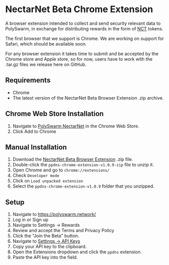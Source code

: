 # NectarNet Beta Chrome Extension

A browser extension intended to collect and send security relevant data to PolySwarm, in exchange for distributing rewards in the form of [NCT](https://polyswarm.io/aboutnct) tokens.

The first browser that we support is Chrome.
We are working on support for Safari, which should be available soon.

For any browser extension it takes time to submit and be accepted by the Chrome store and Apple store,
so for now, users have to work with the .tar.gz files we release here on GitHub.

## Requirements

- Chrome
- The latest version of the NectarNet Beta Browser Extension .zip archive.

## Chrome Web Store Installation

1. Navigate to [PolySwarm NectarNet](https://chrome.google.com/webstore/detail/polyswarm-in-browser/kkpdgahlbagpciagghmefjdbgnjdahih) in the Chrome Web Store.
2. Click Add to Chrome

## Manual Installation

1. Download the [NectarNet Beta Browser Extension](https://github.com/polyswarm/ppdns-chrome-extension/releases/download/v1.0.9/ppdns-chrome-extension-v1.0.9.zip) .zip file.
2. Double-click the `ppdns-chrome-extension-v1.0.9-zip` file to unzip it.
3. Open Chrome and go to `chrome://extensions/`
4. Check `Developer mode`
5. Click on `Load unpacked extension`
6. Select the `ppdns-chrome-extension-v1.0.9` folder that you unzipped.

## Setup

1. Navigate to https://polyswarm.network/
2. Log in or Sign up
3. Navigate to Settings -> Rewards
4. Review and accept the Terms and Privacy Policy
5. Click the "Join the Beta" button.
6. Navigate to [Settings -> API Keys](https://docs.polyswarm.io/consumers/accounts#api-keys)
7. Copy your API key to the clipboard.
8. Open the Extensions dropdown and click the `ppdns` extension.
9. Paste the API key into the field.
